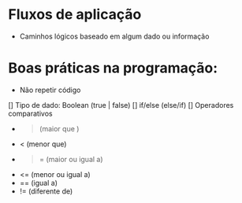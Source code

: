 # Fluxos de aplicação 

- Caminhos lógicos baseado em algum dado ou informação 

# Boas práticas na programação:

- Não repetir código 

[] Tipo de dado: Boolean (true | false) 
[] if/else (else/if) 
[] Operadores comparativos 
- > (maior que ) 
- < (menor que) 
- >= (maior ou igual a) 
- <= (menor ou igual a) 
- == (igual a) 
- != (diferente de) 
